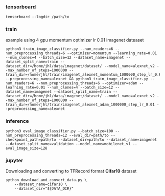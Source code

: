 
### tensorboard

```
tensorboard --logdir /path/to 
```

### train

example using 4 gpu momentum optimizer lr 0.01 imagenet dateaset
```
python3 train_image_classifier.py --num_readers=6 --num_preprocessing_threads=6 --optimizer=momentum --learning_rate=0.01 --num_clones=4 --batch_size=12 --dataset_name=imagenet --dataset_split_name=train --dataset_dir=/home/jhl/data/imagenet/dataset/ --model_name=alexnet_v2 --max_number_of_steps=1000000 --train_dir=/home/jhl/train/imagenet_alexnet_momentum_1000000_step_lr_0.01 --preprocessing_name=alexnet && python3 train_image_classifier.py --num_readers=6 --num_preprocessing_threads=6 --optimizer=adam --learning_rate=0.01 --num_clones=4 --batch_size=12 --dataset_name=imagenet --dataset_split_name=train --dataset_dir=/home/jhl/data/imagenet/dataset/ --model_name=alexnet_v2 --max_number_of_steps=1000000 --train_dir=/home/jhl/train/imagenet_alexnet_adam_1000000_step_lr_0.01 --preprocessing_name=alexnet
```

### inference

```
python3 eval_image_classifier.py --batch_size=100 --num_preprocessing_threads=12 --eval_dir=path/to --checkpoint_path=path/to --dataset_dir=path/to --dataset_name=imagenet --dataset_split_name=validation --model_name=mobilenet_v1 --eval_image_size=128
```

### jupyter


Downloading and converting to TFRecord format **Cifar10** dataset

```
python download_and_convert_data.py \
    --dataset_name=cifar10 \
    --dataset_dir="${DATA_DIR}"
```
